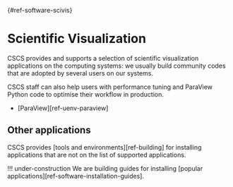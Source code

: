 [](){#ref-software-scivis}
# Scientific Visualization

CSCS provides and supports a selection of scientific visualization applications on the computing systems: we usually build community codes that are adopted by several users on our systems.

CSCS staff can also help users with performance tuning and ParaView Python code to optimise their workflow in production.

* [ParaView][ref-uenv-paraview]

## Other applications

CSCS provides [tools and environments][ref-building] for installing applications that are not on the list of supported applications.

!!! under-construction
    We are building guides for installing [popular applications][ref-software-installation-guides].
